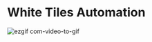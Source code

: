 # White Tiles Automation

![ezgif com-video-to-gif](https://user-images.githubusercontent.com/45307657/85741777-55877a80-b720-11ea-9499-164f3da33255.gif)
